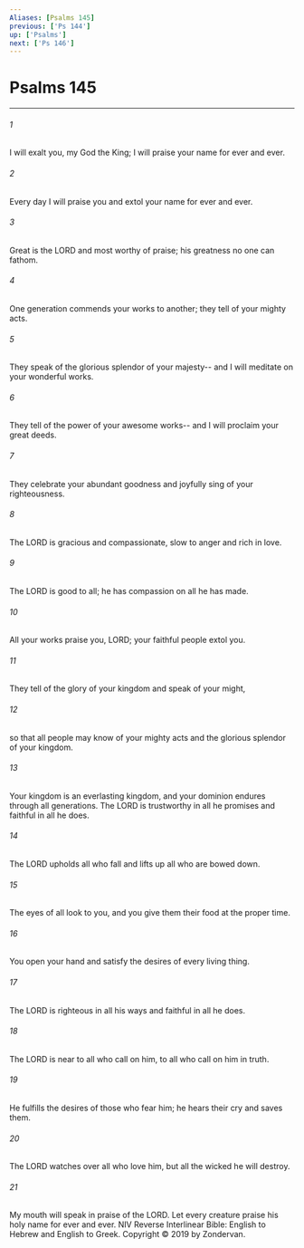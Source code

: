 ```yaml
---
Aliases: [Psalms 145]
previous: ['Ps 144']
up: ['Psalms']
next: ['Ps 146']
---
```

# Psalms 145

***


###### 1 
I will exalt you, my God the King; I will praise your name for ever and ever. 

###### 2 
Every day I will praise you and extol your name for ever and ever. 

###### 3 
Great is the LORD and most worthy of praise; his greatness no one can fathom. 

###### 4 
One generation commends your works to another; they tell of your mighty acts. 

###### 5 
They speak of the glorious splendor of your majesty-- and I will meditate on your wonderful works. 

###### 6 
They tell of the power of your awesome works-- and I will proclaim your great deeds. 

###### 7 
They celebrate your abundant goodness and joyfully sing of your righteousness. 

###### 8 
The LORD is gracious and compassionate, slow to anger and rich in love. 

###### 9 
The LORD is good to all; he has compassion on all he has made. 

###### 10 
All your works praise you, LORD; your faithful people extol you. 

###### 11 
They tell of the glory of your kingdom and speak of your might, 

###### 12 
so that all people may know of your mighty acts and the glorious splendor of your kingdom. 

###### 13 
Your kingdom is an everlasting kingdom, and your dominion endures through all generations. The LORD is trustworthy in all he promises and faithful in all he does. 

###### 14 
The LORD upholds all who fall and lifts up all who are bowed down. 

###### 15 
The eyes of all look to you, and you give them their food at the proper time. 

###### 16 
You open your hand and satisfy the desires of every living thing. 

###### 17 
The LORD is righteous in all his ways and faithful in all he does. 

###### 18 
The LORD is near to all who call on him, to all who call on him in truth. 

###### 19 
He fulfills the desires of those who fear him; he hears their cry and saves them. 

###### 20 
The LORD watches over all who love him, but all the wicked he will destroy. 

###### 21 
My mouth will speak in praise of the LORD. Let every creature praise his holy name for ever and ever. NIV Reverse Interlinear Bible: English to Hebrew and English to Greek. Copyright © 2019 by Zondervan.
